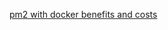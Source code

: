---
---

[pm2 with docker benefits and costs](https://stackoverflow.com/questions/51191378/what-is-the-point-of-using-pm2-and-docker-together)
